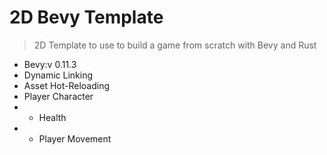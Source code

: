 # 2D Bevy Template

> 2D Template to use to build a game from scratch with Bevy and Rust

- Bevy:v 0.11.3
- Dynamic Linking
- Asset Hot-Reloading
- Player Character
-
    - Health
-
    - Player Movement
